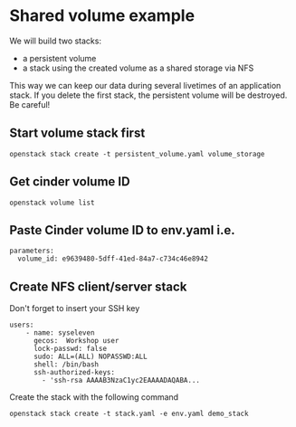 # Shared volume example
We will build two stacks: 
* a persistent volume
* a stack using the created volume as a shared storage via NFS

This way we can keep our data during several livetimes of an application stack. If you delete the first stack, the persistent volume will be destroyed. Be careful!

## Start volume stack first

```
openstack stack create -t persistent_volume.yaml volume_storage
```

## Get cinder volume ID

```
openstack volume list
```

## Paste Cinder volume ID to env.yaml i.e.

```
parameters:
  volume_id: e9639480-5dff-41ed-84a7-c734c46e8942
```

## Create NFS client/server stack
Don't forget to insert your SSH key

```
users:
    - name: syseleven
      gecos:  Workshop user
      lock-passwd: false
      sudo: ALL=(ALL) NOPASSWD:ALL
      shell: /bin/bash
      ssh-authorized-keys:
        - 'ssh-rsa AAAAB3NzaC1yc2EAAAADAQABA...
```

Create the stack with the following command

```
openstack stack create -t stack.yaml -e env.yaml demo_stack
```

